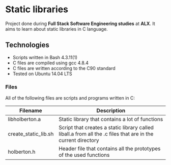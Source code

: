 # Static libraries
Project done during **Full Stack Software Engineering studies** at **ALX**. It aims to learn about static libraries in C language.

## Technologies
* Scripts written in Bash 4.3.11(1)
* C files are compiled using gcc 4.8.4
* C files are written according to the C90 standard
* Tested on Ubuntu 14.04 LTS
### Files
All of the following files are scripts and programs written in C:

|Filename|	Description|
| ------------- | ------------- |
|libholberton.a|	Static library that contains a lot of functions|
|create_static_lib.sh|	Script that creates a static library called liball.a from all the .c files that are in the current directory|
|holberton.h|	Header file that contains all the prototypes of the used functions|
